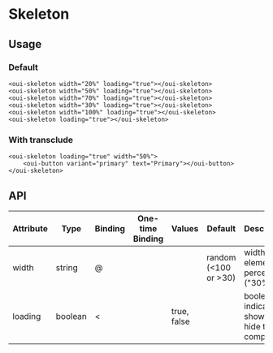 # Skeleton

<component-status cx-design="complete" ux="complete"></component-status>

## Usage

### Default
```html:preview
<oui-skeleton width="20%" loading="true"></oui-skeleton>
<oui-skeleton width="50%" loading="true"></oui-skeleton>
<oui-skeleton width="70%" loading="true"></oui-skeleton>
<oui-skeleton width="30%" loading="true"></oui-skeleton>
<oui-skeleton width="100%" loading="true"></oui-skeleton>
<oui-skeleton loading="true"></oui-skeleton>
```
### With transclude
```html:preview
<oui-skeleton loading="true" width="50%">
    <oui-button variant="primary" text="Primary"></oui-button>
</oui-skeleton>
```

## API

| Attribute     | Type                    | Binding | One-time Binding | Values                   | Default               | Description
| ----          | ----                    | ----    | ----             | ----                     | ----                  | ----
| width         | string                  | @       |                  |                          | random (<100 or >30)  | width of the element in percentage ("30%")
| loading       | boolean                 | <       |                  | true, false              |                       | boolean to indicate to show or hide the component
